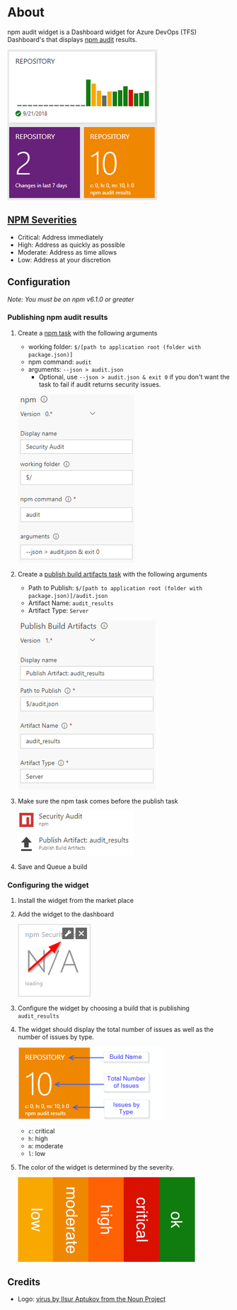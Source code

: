 # About

npm audit widget is a Dashboard widget for Azure DevOps (TFS) Dashboard's that displays [npm audit](https://docs.npmjs.com/getting-started/running-a-security-audit) results.

![widget example](img/example.png)

## [NPM Severities](https://docs.npmjs.com/getting-started/about-audit-reports#severity)

- Critical:	Address immediately
- High:	Address as quickly as possible
- Moderate:	Address as time allows
- Low:	Address at your discretion

## Configuration

*Note: You must be on npm v6.1.0 or greater*

### Publishing npm audit results

1. Create a [npm task](https://docs.microsoft.com/en-us/azure/devops/pipelines/tasks/package/npm?view=vsts) with the following arguments
    - working folder: `$/[path to application root (folder with package.json)]`
    - npm command: `audit`
    - arguments: `--json > audit.json`
      - Optional, use `--json > audit.json & exit 0` if you don't want the task to fail if audit returns security issues.

    ![audit task](img/auditTask.png)

1. Create a [publish build artifacts task](https://docs.microsoft.com/en-us/azure/devops/pipelines/tasks/utility/publish-build-artifacts?view=vsts) with the following arguments
    - Path to Publish: `$/[path to application root (folder with package.json)]/audit.json`
    - Artifact Name: `audit_results`
    - Artifact Type: `Server`

    ![publish task](img/publishTask.png)

1. Make sure the npm task comes before the publish task

    ![task groups](img/tasks.png)

1. Save and Queue a build

### Configuring the widget

1. Install the widget from the market place
1. Add the widget to the dashboard

    ![task groups](img/configure.png)

1. Configure the widget by choosing a build that is publishing `audit_results`
1. The widget should display the total number of issues as well as the number of issues by type.

    ![task groups](img/configured.png)

    - `c`: critical
    - `h`: high
    - `m`: moderate
    - `l`: low

1. The color of the widget is determined by the severity.

    ![task groups](img/colors.png)

## Credits

- Logo: [virus by Ilsur Aptukov from the Noun Project](https://thenounproject.com/term/virus/209072/)
